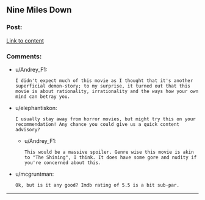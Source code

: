 ## Nine Miles Down

### Post:

[Link to content](https://www.imdb.com/title/tt0812352/)

### Comments:

- u/Andrey_F1:
  ```
  I didn't expect much of this movie as I thought that it's another superficial demon-story; to my surprise, it turned out that this movie is about rationality, irrationality and the ways how your own mind can betray you.
  ```

- u/elephantiskon:
  ```
  I usually stay away from horror movies, but might try this on your recommendation! Any chance you could give us a quick content advisory?
  ```

  - u/Andrey_F1:
    ```
    This would be a massive spoiler. Genre wise this movie is akin to "The Shining", I think. It does have some gore and nudity if you're concerned about this.
    ```

- u/mcgruntman:
  ```
  Ok, but is it any good? Imdb rating of 5.5 is a bit sub-par.
  ```

---

